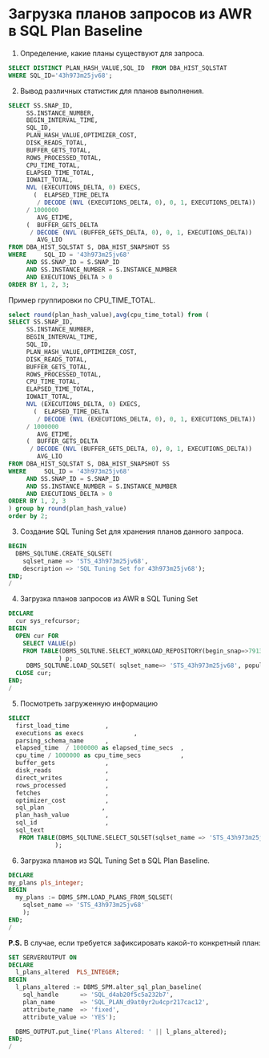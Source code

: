 # Загрузка планов запросов из AWR в SQL Plan Baseline

1. Определение, какие планы существуют для запроса.

```sql
SELECT DISTINCT PLAN_HASH_VALUE,SQL_ID  FROM DBA_HIST_SQLSTAT
WHERE SQL_ID='43h973m25jv68';
```

2. Вывод различных статистик для планов выполнения.

```sql
SELECT SS.SNAP_ID,
     SS.INSTANCE_NUMBER,
     BEGIN_INTERVAL_TIME,
     SQL_ID,
     PLAN_HASH_VALUE,OPTIMIZER_COST,
     DISK_READS_TOTAL,
     BUFFER_GETS_TOTAL,
     ROWS_PROCESSED_TOTAL,
     CPU_TIME_TOTAL,
     ELAPSED_TIME_TOTAL,
     IOWAIT_TOTAL,
     NVL (EXECUTIONS_DELTA, 0) EXECS,
       (  ELAPSED_TIME_DELTA
        / DECODE (NVL (EXECUTIONS_DELTA, 0), 0, 1, EXECUTIONS_DELTA))
     / 1000000
        AVG_ETIME,
     (  BUFFER_GETS_DELTA
      / DECODE (NVL (BUFFER_GETS_DELTA, 0), 0, 1, EXECUTIONS_DELTA))
        AVG_LIO
FROM DBA_HIST_SQLSTAT S, DBA_HIST_SNAPSHOT SS
WHERE     SQL_ID = '43h973m25jv68'
     AND SS.SNAP_ID = S.SNAP_ID
     AND SS.INSTANCE_NUMBER = S.INSTANCE_NUMBER
     AND EXECUTIONS_DELTA > 0
ORDER BY 1, 2, 3;
```

Пример группировки по CPU_TIME_TOTAL.

```sql
select round(plan_hash_value),avg(cpu_time_total) from (
SELECT SS.SNAP_ID,
     SS.INSTANCE_NUMBER,
     BEGIN_INTERVAL_TIME,
     SQL_ID,
     PLAN_HASH_VALUE,OPTIMIZER_COST,
     DISK_READS_TOTAL,
     BUFFER_GETS_TOTAL,
     ROWS_PROCESSED_TOTAL,
     CPU_TIME_TOTAL,
     ELAPSED_TIME_TOTAL,
     IOWAIT_TOTAL,
     NVL (EXECUTIONS_DELTA, 0) EXECS,
       (  ELAPSED_TIME_DELTA
        / DECODE (NVL (EXECUTIONS_DELTA, 0), 0, 1, EXECUTIONS_DELTA))
     / 1000000
        AVG_ETIME,
     (  BUFFER_GETS_DELTA
      / DECODE (NVL (BUFFER_GETS_DELTA, 0), 0, 1, EXECUTIONS_DELTA))
        AVG_LIO
FROM DBA_HIST_SQLSTAT S, DBA_HIST_SNAPSHOT SS
WHERE     SQL_ID = '43h973m25jv68'
     AND SS.SNAP_ID = S.SNAP_ID
     AND SS.INSTANCE_NUMBER = S.INSTANCE_NUMBER
     AND EXECUTIONS_DELTA > 0
ORDER BY 1, 2, 3
) group by round(plan_hash_value)
order by 2;
```

3. Создание SQL Tuning Set для хранения планов данного запроса.

```sql
BEGIN
  DBMS_SQLTUNE.CREATE_SQLSET(
    sqlset_name => 'STS_43h973m25jv68',
    description => 'SQL Tuning Set for 43h973m25jv68');
END;
/
```

4. Загрузка планов запросов из AWR в SQL Tuning Set

```sql
DECLARE
  cur sys_refcursor;
BEGIN
  OPEN cur FOR
    SELECT VALUE(p)
    FROM TABLE(DBMS_SQLTUNE.SELECT_WORKLOAD_REPOSITORY(begin_snap=>7913, end_snap=>8113,basic_filter=>'sql_id = ''43h973m25jv68''',attribute_list=>'ALL')
              ) p;
     DBMS_SQLTUNE.LOAD_SQLSET( sqlset_name=> 'STS_43h973m25jv68', populate_cursor=>cur);
  CLOSE cur;
END;
/
```

5. Посмотреть загруженную информацию

```sql
SELECT
  first_load_time          ,
  executions as execs              ,
  parsing_schema_name      ,
  elapsed_time  / 1000000 as elapsed_time_secs  ,
  cpu_time / 1000000 as cpu_time_secs           ,
  buffer_gets              ,
  disk_reads               ,
  direct_writes            ,
  rows_processed           ,
  fetches                  ,
  optimizer_cost           ,
  sql_plan                ,
  plan_hash_value          ,
  sql_id                   ,
  sql_text
   FROM TABLE(DBMS_SQLTUNE.SELECT_SQLSET(sqlset_name => 'STS_43h973m25jv68')
             );
```

6. Загрузка планов из SQL Tuning Set в SQL Plan Baseline.

```sql
DECLARE
my_plans pls_integer;
BEGIN
  my_plans := DBMS_SPM.LOAD_PLANS_FROM_SQLSET(
    sqlset_name => 'STS_43h973m25jv68'
    );
END;
/
```

**P.S.** В случае, если требуется зафиксировать какой-то конкретный план:

```sql
SET SERVEROUTPUT ON
DECLARE
  l_plans_altered  PLS_INTEGER;
BEGIN
  l_plans_altered := DBMS_SPM.alter_sql_plan_baseline(
    sql_handle      => 'SQL_d4ab20f5c5a232b7',
    plan_name       => 'SQL_PLAN_d9at0yr2u4cpr217cac12',
    attribute_name  => 'fixed',
    attribute_value => 'YES');

  DBMS_OUTPUT.put_line('Plans Altered: ' || l_plans_altered);
END;
/
```